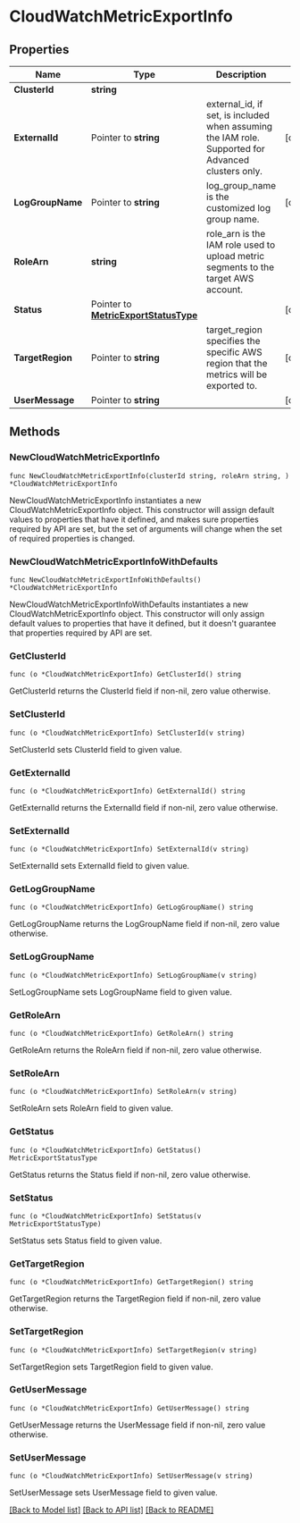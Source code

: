 # CloudWatchMetricExportInfo

## Properties

Name | Type | Description | Notes
------------ | ------------- | ------------- | -------------
**ClusterId** | **string** |  | 
**ExternalId** | Pointer to **string** | external_id, if set, is included when assuming the IAM role. Supported for Advanced clusters only. | [optional] 
**LogGroupName** | Pointer to **string** | log_group_name is the customized log group name. | [optional] 
**RoleArn** | **string** | role_arn is the IAM role used to upload metric segments to the target AWS account. | 
**Status** | Pointer to [**MetricExportStatusType**](MetricExportStatusType.md) |  | [optional] 
**TargetRegion** | Pointer to **string** | target_region specifies the specific AWS region that the metrics will be exported to. | [optional] 
**UserMessage** | Pointer to **string** |  | [optional] 

## Methods

### NewCloudWatchMetricExportInfo

`func NewCloudWatchMetricExportInfo(clusterId string, roleArn string, ) *CloudWatchMetricExportInfo`

NewCloudWatchMetricExportInfo instantiates a new CloudWatchMetricExportInfo object.
This constructor will assign default values to properties that have it defined,
and makes sure properties required by API are set, but the set of arguments
will change when the set of required properties is changed.

### NewCloudWatchMetricExportInfoWithDefaults

`func NewCloudWatchMetricExportInfoWithDefaults() *CloudWatchMetricExportInfo`

NewCloudWatchMetricExportInfoWithDefaults instantiates a new CloudWatchMetricExportInfo object.
This constructor will only assign default values to properties that have it defined,
but it doesn't guarantee that properties required by API are set.

### GetClusterId

`func (o *CloudWatchMetricExportInfo) GetClusterId() string`

GetClusterId returns the ClusterId field if non-nil, zero value otherwise.

### SetClusterId

`func (o *CloudWatchMetricExportInfo) SetClusterId(v string)`

SetClusterId sets ClusterId field to given value.

### GetExternalId

`func (o *CloudWatchMetricExportInfo) GetExternalId() string`

GetExternalId returns the ExternalId field if non-nil, zero value otherwise.

### SetExternalId

`func (o *CloudWatchMetricExportInfo) SetExternalId(v string)`

SetExternalId sets ExternalId field to given value.

### GetLogGroupName

`func (o *CloudWatchMetricExportInfo) GetLogGroupName() string`

GetLogGroupName returns the LogGroupName field if non-nil, zero value otherwise.

### SetLogGroupName

`func (o *CloudWatchMetricExportInfo) SetLogGroupName(v string)`

SetLogGroupName sets LogGroupName field to given value.

### GetRoleArn

`func (o *CloudWatchMetricExportInfo) GetRoleArn() string`

GetRoleArn returns the RoleArn field if non-nil, zero value otherwise.

### SetRoleArn

`func (o *CloudWatchMetricExportInfo) SetRoleArn(v string)`

SetRoleArn sets RoleArn field to given value.

### GetStatus

`func (o *CloudWatchMetricExportInfo) GetStatus() MetricExportStatusType`

GetStatus returns the Status field if non-nil, zero value otherwise.

### SetStatus

`func (o *CloudWatchMetricExportInfo) SetStatus(v MetricExportStatusType)`

SetStatus sets Status field to given value.

### GetTargetRegion

`func (o *CloudWatchMetricExportInfo) GetTargetRegion() string`

GetTargetRegion returns the TargetRegion field if non-nil, zero value otherwise.

### SetTargetRegion

`func (o *CloudWatchMetricExportInfo) SetTargetRegion(v string)`

SetTargetRegion sets TargetRegion field to given value.

### GetUserMessage

`func (o *CloudWatchMetricExportInfo) GetUserMessage() string`

GetUserMessage returns the UserMessage field if non-nil, zero value otherwise.

### SetUserMessage

`func (o *CloudWatchMetricExportInfo) SetUserMessage(v string)`

SetUserMessage sets UserMessage field to given value.


[[Back to Model list]](../README.md#documentation-for-models) [[Back to API list]](../README.md#documentation-for-api-endpoints) [[Back to README]](../README.md)


